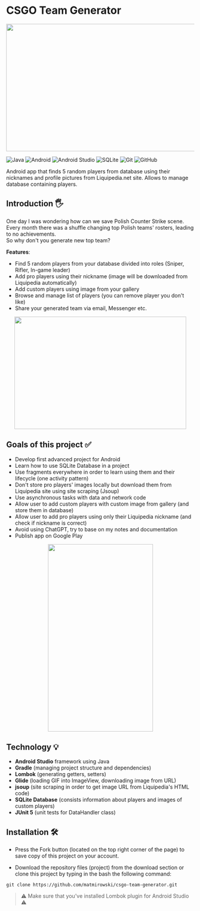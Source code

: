 # CSGO Team Generator

<p align="center">
  <img src="https://i.imgur.com/uQ9KXlB.jpg"  width="600" height="340">
</p>



![Java](https://img.shields.io/badge/java-%23ED8B00.svg?style=for-the-badge&logo=java&logoColor=white)
![Android](https://img.shields.io/badge/Android-3DDC84?style=for-the-badge&logo=android&logoColor=white)
![Android Studio](https://img.shields.io/badge/Android%20Studio-3DDC84.svg?style=for-the-badge&logo=android-studio&logoColor=white)
![SQLite](https://img.shields.io/badge/sqlite-%2307405e.svg?style=for-the-badge&logo=sqlite&logoColor=white)
![Git](https://img.shields.io/badge/git-%23F05033.svg?style=for-the-badge&logo=git&logoColor=white)
![GitHub](https://img.shields.io/badge/github-%23121011.svg?style=for-the-badge&logo=github&logoColor=white)

Android app that finds 5 random players from database using their nicknames and profile pictures from Liquipedia.net site. Allows to manage database containing players.

## Introduction :raised_hand_with_fingers_splayed:

One day I was wondering how can we save Polish Counter Strike scene. Every month there was a shuffle changing top Polish teams' rosters, leading to no achievements.</br>
So why don't you generate new top team? 

**Features**:
* Find 5 random players from your database divided into roles (Sniper, Rifler, In-game leader) </br>
* Add pro players using their nickname (image will be downloaded from Liquipedia automatically)
* Add custom players using image from your gallery
* Browse and manage list of players (you can remove player you don't like)
* Share your generated team via email, Messenger etc.

<p align="center">
  <img width="460" height="300" src="https://media3.giphy.com/media/v1.Y2lkPTc5MGI3NjExZTI0ZGYxZjM5YzQwYWM0MDgzZDc3NGEwM2UwY2M3M2IyMDdkMTJhMSZjdD1n/ISb16bXpGxl4j9WL3X/giphy.gif">
</p>

## Goals of this project :white_check_mark:

* Develop first advanced project for Android
* Learn how to use SQLite Database in a project
* Use fragments everywhere in order to learn using them and their lifecycle (one activity pattern)
* Don't store pro players' images locally but download them from Liquipedia site using site scraping (Jsoup)
* Use asynchronous tasks with data and network code
* Allow user to add custom players with custom image from gallery (and store them in database)
* Allow user to add pro players using only their Liquipedia nickname (and check if nickname is correct)
* Avoid using ChatGPT, try to base on my notes and documentation
* Publish app on Google Play

<p align="center">
  <img src="https://i.imgur.com/VO7n86V.jpg"  width="281" height="500">
</p>

## Technology :bulb:
* **Android Studio** framework using Java
* **Gradle** (managing project structure and dependencies)
* **Lombok** (generating getters, setters)
* **Glide** (loading GIF into ImageView, downloading image from URL)
* **jsoup** (site scraping in order to get image URL from Liquipedia's HTML code)
* **SQLite Database** (consists information about players and images of custom players)
* **JUnit 5** (unit tests for DataHandler class)


## Installation :hammer_and_wrench:	

* Press the Fork button (located on the top right corner of the page) to save copy of this project on your account.

* Download the repository files (project) from the download section or clone this project by typing in the bash the following command:
```
git clone https://github.com/matmirowski/csgo-team-generator.git
```
> :warning: Make sure that you've installed Lombok plugin for Android Studio :warning:
